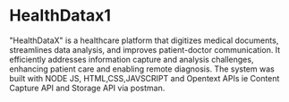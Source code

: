 # HealthDatax1
"HealthDataX" is a healthcare platform that digitizes medical documents, streamlines data analysis, and improves patient-doctor communication. It efficiently addresses information capture and analysis challenges, enhancing patient care and enabling remote diagnosis. 
The system was built with NODE JS, HTML,CSS,JAVSCRIPT and Opentext APIs ie Content Capture API and Storage API via postman.
